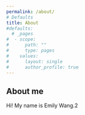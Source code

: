 ```yaml
---
permalink: /about/
# Defaults
title: About
#defaults:
  # _pages
#  - scope:
#      path: ""
#      type: pages
#    values:
#      layout: single
#      author_profile: true
---
```


## About me

Hi! My name is Emily Wang.2





